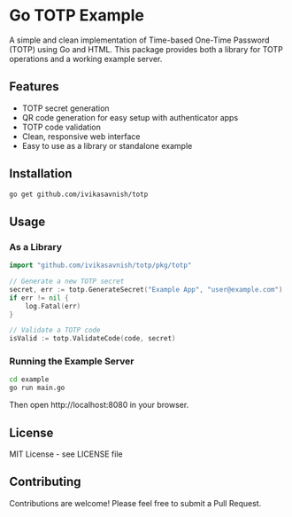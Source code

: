# Go TOTP Example

A simple and clean implementation of Time-based One-Time Password (TOTP) using Go and HTML. This package provides both a library for TOTP operations and a working example server.

## Features

- TOTP secret generation
- QR code generation for easy setup with authenticator apps
- TOTP code validation
- Clean, responsive web interface
- Easy to use as a library or standalone example

## Installation

```bash
go get github.com/ivikasavnish/totp
```

## Usage

### As a Library

```go
import "github.com/ivikasavnish/totp/pkg/totp"

// Generate a new TOTP secret
secret, err := totp.GenerateSecret("Example App", "user@example.com")
if err != nil {
    log.Fatal(err)
}

// Validate a TOTP code
isValid := totp.ValidateCode(code, secret)
```

### Running the Example Server

```bash
cd example
go run main.go
```

Then open http://localhost:8080 in your browser.

## License

MIT License - see LICENSE file

## Contributing

Contributions are welcome! Please feel free to submit a Pull Request.
